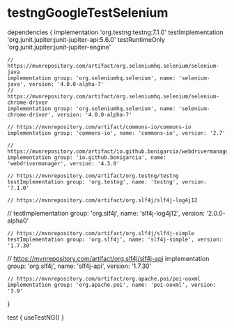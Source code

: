 # testngGoogleTestSelenium


dependencies {
    implementation 'org.testng:testng:7.1.0'
    testImplementation 'org.junit.jupiter:junit-jupiter-api:5.6.0'
    testRuntimeOnly 'org.junit.jupiter:junit-jupiter-engine'

    // https://mvnrepository.com/artifact/org.seleniumhq.selenium/selenium-java
    implementation group: 'org.seleniumhq.selenium', name: 'selenium-java', version: '4.0.0-alpha-7'
    // https://mvnrepository.com/artifact/org.seleniumhq.selenium/selenium-chrome-driver
    implementation group: 'org.seleniumhq.selenium', name: 'selenium-chrome-driver', version: '4.0.0-alpha-7'

    // https://mvnrepository.com/artifact/commons-io/commons-io
    implementation group: 'commons-io', name: 'commons-io', version: '2.7'

    // https://mvnrepository.com/artifact/io.github.bonigarcia/webdrivermanager
    implementation group: 'io.github.bonigarcia', name: 'webdrivermanager', version: '4.3.0'

    // https://mvnrepository.com/artifact/org.testng/testng
    testImplementation group: 'org.testng', name: 'testng', version: '7.1.0'

    // https://mvnrepository.com/artifact/org.slf4j/slf4j-log4j12
   //  testImplementation group: 'org.slf4j', name: 'slf4j-log4j12', version: '2.0.0-alpha0'

    // https://mvnrepository.com/artifact/org.slf4j/slf4j-simple
    testImplementation group: 'org.slf4j', name: 'slf4j-simple', version: '1.7.30'

// https://mvnrepository.com/artifact/org.slf4j/slf4j-api
    implementation group: 'org.slf4j', name: 'slf4j-api', version: '1.7.30'

    // https://mvnrepository.com/artifact/org.apache.poi/poi-ooxml
    implementation group: 'org.apache.poi', name: 'poi-ooxml', version: '3.9'

}

test {
    useTestNG()
}
